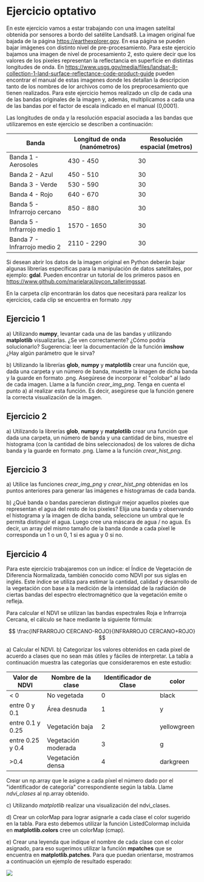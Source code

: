 # Ejercicio optativo

En este ejercicio vamos a estar trabajando con una imagen satelital obtenida por sensores a bordo del satélite Landsat8. La imagen original fue bajada de la página https://earthexplorer.gov. En esa página se pueden bajar imágenes con distinto nivel de pre-procesamiento. Para este ejercicio bajamos una imagen de nivel de procesamiento 2, esto quiere decir que los valores de los pixeles representan la reflectancia en superficie en distintas longitudes de onda. En https://www.usgs.gov/media/files/landsat-8-collection-1-land-surface-reflectance-code-product-guide pueden encontrar el manual de estas imagenes donde les detallan la descripcion tanto de los nombres de lor archivos como de los preprocesamiento que tienen realizados. Para este ejercicio hemos realizado un clip de cada una de las bandas originales de la imagen y, además, multiplicamos a cada una de las bandas por el factor de escala indicado en el manual (0,0001).

Las longitudes de onda y la resolución espacial asociada a las bandas que utilizaremos en este ejercicio se describen a continuación:


| Banda                        | Longitud de onda (nanómetros) | Resolución espacial (metros) |
| ---------------------------- | ----------------------------- | ---------------------------- |
| Banda 1 - Aerosoles          | 430 - 450                       | 30                           |
| Banda 2 - Azul               | 450 - 510                       | 30                           |
| Banda 3 - Verde              | 530 - 590                       | 30                           |
| Banda 4 - Rojo               | 640 - 670                       | 30                           |
| Banda 5 - Infrarrojo cercano | 850 - 880                       | 30                           |
| Banda 5 - Infrarrojo medio 1 | 1570 - 1650                   | 30                           |
| Banda 7 - Infrarrojo medio 2 | 2110 - 2290                   | 30                           |

Si desean abrir los datos de la imagen original en Python deberán bajar algunas librerías específicas para la manipulación de datos satelitales, por ejemplo: **gdal**. Pueden encontrar un tutorial de los primeros pasos  en https://www.github.com/marielaraj/pycon_tallerimgssat.

En la carpeta *clip* encontrarán los datos que necesitará para realizar los ejercicios, cada clip se encuentra en formato .npy


## Ejercicio 1

a) Utilizando **numpy**, levantar cada una de las bandas y utilizando **matplotlib** visualizarlas.
¿Se ven correctamente? ¿Cómo podría solucionarlo?
Sugerencia: leer la documentación de la función **imshow** ¿Hay algún parámetro que le sirva?


b) Utilizando la librerías **glob**, **numpy** y **matplotlib** crear una función que, dada una carpeta y un número de banda, muestre la imagen de dicha banda y la guarde en formato .png. Asegúrese de incorporar el "colobar" al lado de cada imagen. Llame a la función *crear_img_png*.
Tenga en cuenta el punto a) al realizar esta función. Es decir, asegúrese que la función genere la correcta visualización de la imagen.



## Ejercicio 2

a) Utilizando la librerías **glob**, **numpy** y **matplotlib** crear una función que dada una carpeta, un número de banda y una cantidad de bins, muestre el histograma (con la cantidad de bins seleccionados) de los valores de dicha banda y la guarde en formato .png. Llame a la función *crear_hist_png*.


## Ejercicio 3

a) Utilice las funciones *crear_img_png* y *crear_hist_png* obtenidas en los puntos anteriores para generar las imágenes e histogramas de cada banda.

b) ¿Qué banda o bandas parecieran distinguir mejor aquellos pixeles que representan el agua del resto de los pixeles? Elija una banda y observando el histograma y la imagen de dicha banda, seleccione un umbral que le permita distinguir el agua. Luego cree una máscara de agua / no agua. Es decir, un array del mismo tamaño de la banda donde a cada píxel le corresponda un 1 o un 0, 1 si es agua y 0 si no.

## Ejercicio 4

Para este ejercicio trabajaremos con un índice: el Índice de Vegetación de Diferencia Normalizada, también conocido como NDVI por sus siglas en inglés. Este índice se utiliza para estimar la cantidad, calidad y desarrollo de la vegetación con base a la medición de la intensidad de la radiación de ciertas bandas del espectro electromagnético que la vegetación emite o refleja.

Para calcular el NDVI se utilizan las bandas espectrales Roja e Infrarroja Cercana, el cálculo se hace mediante la siguiente fórmula:

$$ \frac{INFRARROJO CERCANO-ROJO}{INFRARROJO CERCANO+ROJO} $$


a) Calcular el NDVI.
b) Categorizar los valores obtenidos en cada pixel de acuerdo a clases que no sean más útiles y fáciles de interpretar. La tabla a continuación muestra las categorías que consideraremos en este estudio:



| Valor de NDVI    | Nombre de la clase  | Identificador de Clase | color       |
| ---------------- | ------------------- | ---------------------- | ----------- |
| < 0              | No vegetada         | 0                      | black       |
| entre 0 y 0.1    | Área desnuda        | 1                      | y           |
| entre 0.1 y 0.25 | Vegetación baja     | 2                      | yellowgreen |
| entre 0.25 y 0.4 | Vegetación moderada | 3                      | g           |
| >0.4             | Vegetación densa    | 4                      | darkgreen   |


Crear un np.array que le asigne a cada píxel el número dado por el "identificador de categoría" correspondiente según la tabla. Llame *ndvi_clases* al np.array obtenido.

c) Utilizando *matplotlib* realizar una visualización del ndvi_clases.

d) Crear un colorMap para lograr asignarle a cada clase el color sugerido en la tabla. Para esto debemos utilizar la función ListedColormap  incluida en **matplotlib.colors**  cree un  colorMap (cmap).

e) Crear una leyenda que indique el nombre de cada clase con el color asignado, para eso sugerimos utilizar la función **mpatches** que se encuentra en **matplotlib.patches**. Para que puedan orientarse, mostramos a continuación un ejemplo de resultado esperado:


![](https://i.imgur.com/TybP2a9.png)

